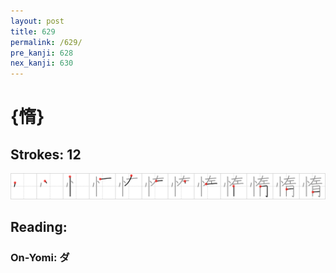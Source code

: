 ```yaml
---
layout: post
title: 629
permalink: /629/
pre_kanji: 628
nex_kanji: 630
---
```


# {惰}

## Strokes: 12

<div class="stroke"><img src="../images/E683B0.png" /></div>

## Reading:

### On-Yomi: ダ

